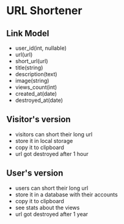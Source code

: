 # URL Shortener

## Link Model

- user_id(int, nullable)
- url(url)
- short_url(url)
- title(string)
- description(text)
- image(string)
- views_count(int)
- created_at(date)
- destroyed_at(date)

## Visitor's version

- visitors can short their long url
- store it in local storage
- copy it to clipboard
- url got destroyed after 1 hour

## User's version

- users can short their long url
- store it in a database with their accounts
- copy it to clipboard
- see stats about the views
- url got destroyed after 1 year
